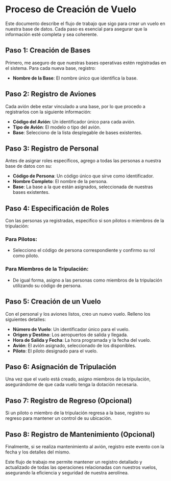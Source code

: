 # Proceso de Creación de Vuelo

Este documento describe el flujo de trabajo que sigo para crear un vuelo en nuestra base de datos. Cada paso es esencial para asegurar que la información esté completa y sea coherente.

## Paso 1: Creación de Bases

Primero, me aseguro de que nuestras bases operativas estén registradas en el sistema. Para cada nueva base, registro:

-   **Nombre de la Base**: El nombre único que identifica la base.

## Paso 2: Registro de Aviones

Cada avión debe estar vinculado a una base, por lo que procedo a registrarlos con la siguiente información:

-   **Código del Avión**: Un identificador único para cada avión.
-   **Tipo de Avión**: El modelo o tipo del avión.
-   **Base**: Selecciono de la lista desplegable de bases existentes.

## Paso 3: Registro de Personal

Antes de asignar roles específicos, agrego a todas las personas a nuestra base de datos con su:

-   **Código de Persona**: Un código único que sirve como identificador.
-   **Nombre Completo**: El nombre de la persona.
-   **Base**: La base a la que están asignados, seleccionada de nuestras bases existentes.

## Paso 4: Especificación de Roles

Con las personas ya registradas, especifico si son pilotos o miembros de la tripulación:

### Para Pilotos:

-   Selecciono el código de persona correspondiente y confirmo su rol como piloto.

### Para Miembros de la Tripulación:

-   De igual forma, asigno a las personas como miembros de la tripulación utilizando su código de persona.

## Paso 5: Creación de un Vuelo

Con el personal y los aviones listos, creo un nuevo vuelo. Relleno los siguientes detalles:

-   **Número de Vuelo**: Un identificador único para el vuelo.
-   **Origen y Destino**: Los aeropuertos de salida y llegada.
-   **Hora de Salida y Fecha**: La hora programada y la fecha del vuelo.
-   **Avión**: El avión asignado, seleccionado de los disponibles.
-   **Piloto**: El piloto designado para el vuelo.

## Paso 6: Asignación de Tripulación

Una vez que el vuelo está creado, asigno miembros de la tripulación, asegurándome de que cada vuelo tenga la dotación necesaria.

## Paso 7: Registro de Regreso (Opcional)

Si un piloto o miembro de la tripulación regresa a la base, registro su regreso para mantener un control de su ubicación.

## Paso 8: Registro de Mantenimiento (Opcional)

Finalmente, si se realiza mantenimiento al avión, registro este evento con la fecha y los detalles del mismo.

Este flujo de trabajo me permite mantener un registro detallado y actualizado de todas las operaciones relacionadas con nuestros vuelos, asegurando la eficiencia y seguridad de nuestra aerolínea.
